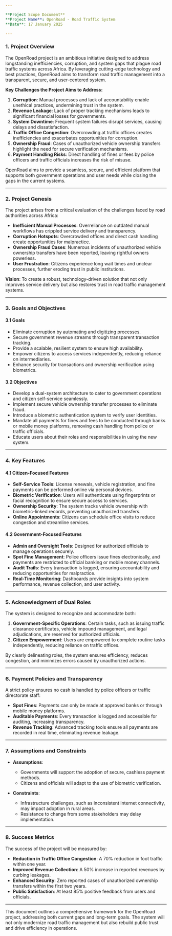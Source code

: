```yaml
---

**Project Scope Document**  
**Project Name**: OpenRoad - Road Traffic System  
**Date**: 17 January 2025

---
```


### **1. Project Overview**

The OpenRoad project is an ambitious initiative designed to address longstanding inefficiencies, corruption, and system gaps that plague road traffic systems across Africa. By leveraging cutting-edge technology and best practices, OpenRoad aims to transform road traffic management into a transparent, secure, and user-centered system.

**Key Challenges the Project Aims to Address:**

1. **Corruption**: Manual processes and lack of accountability enable unethical practices, undermining trust in the system.
2. **Revenue Leakage**: Lack of proper tracking mechanisms leads to significant financial losses for governments.
3. **System Downtime**: Frequent system failures disrupt services, causing delays and dissatisfaction.
4. **Traffic Office Congestion**: Overcrowding at traffic offices creates inefficiencies and exacerbates opportunities for corruption.
5. **Ownership Fraud**: Cases of unauthorized vehicle ownership transfers highlight the need for secure verification mechanisms.
6. **Payment Handling Risks**: Direct handling of fines or fees by police officers and traffic officials increases the risk of misuse.

OpenRoad aims to provide a seamless, secure, and efficient platform that supports both government operations and user needs while closing the gaps in the current systems.

---

### **2. Project Genesis**

The project arises from a critical evaluation of the challenges faced by road authorities across Africa:

- **Inefficient Manual Processes**: Overreliance on outdated manual workflows has crippled service delivery and transparency.
- **Corruption Hotspots**: Overcrowded offices and direct cash handling create opportunities for malpractice.
- **Ownership Fraud Cases**: Numerous incidents of unauthorized vehicle ownership transfers have been reported, leaving rightful owners powerless.
- **User Frustration**: Citizens experience long wait times and unclear processes, further eroding trust in public institutions.

**Vision**: To create a robust, technology-driven solution that not only improves service delivery but also restores trust in road traffic management systems.

---

### **3. Goals and Objectives**

#### **3.1 Goals**

- Eliminate corruption by automating and digitizing processes.
- Secure government revenue streams through transparent transaction tracking.
- Provide a scalable, resilient system to ensure high availability.
- Empower citizens to access services independently, reducing reliance on intermediaries.
- Enhance security for transactions and ownership verification using biometrics.

#### **3.2 Objectives**

- Develop a dual-system architecture to cater to government operations and citizen self-service seamlessly.
- Implement secure vehicle ownership transfer processes to eliminate fraud.
- Introduce a biometric authentication system to verify user identities.
- Mandate all payments for fines and fees to be conducted through banks or mobile money platforms, removing cash handling from police or traffic officials.
- Educate users about their roles and responsibilities in using the new system.

---

### **4. Key Features**

#### **4.1 Citizen-Focused Features**

- **Self-Service Tools**: License renewals, vehicle registration, and fine payments can be performed online via personal devices.
- **Biometric Verification**: Users will authenticate using fingerprints or facial recognition to ensure secure access to services.
- **Ownership Security**: The system tracks vehicle ownership with biometric-linked records, preventing unauthorized transfers.
- **Online Appointments**: Citizens can schedule office visits to reduce congestion and streamline services.

#### **4.2 Government-Focused Features**

- **Admin and Oversight Tools**: Designed for authorized officials to manage operations securely.
- **Spot Fine Management**: Police officers issue fines electronically, and payments are restricted to official banking or mobile money channels.
- **Audit Trails**: Every transaction is logged, ensuring accountability and reducing opportunities for malpractice.
- **Real-Time Monitoring**: Dashboards provide insights into system performance, revenue collection, and user activity.

---

### **5. Acknowledgment of Dual Roles**

The system is designed to recognize and accommodate both:

1. **Government-Specific Operations**: Certain tasks, such as issuing traffic clearance certificates, vehicle impound management, and legal adjudications, are reserved for authorized officials.
2. **Citizen Empowerment**: Users are empowered to complete routine tasks independently, reducing reliance on traffic offices.

By clearly delineating roles, the system ensures efficiency, reduces congestion, and minimizes errors caused by unauthorized actions.

---

### **6. Payment Policies and Transparency**

A strict policy ensures no cash is handled by police officers or traffic directorate staff:

- **Spot Fines**: Payments can only be made at approved banks or through mobile money platforms.
- **Auditable Payments**: Every transaction is logged and accessible for auditing, increasing transparency.
- **Revenue Tracking**: Advanced tracking tools ensure all payments are recorded in real time, eliminating revenue leakage.

---

### **7. Assumptions and Constraints**

- **Assumptions**:

  - Governments will support the adoption of secure, cashless payment methods.
  - Citizens and officials will adapt to the use of biometric verification.

- **Constraints**:
  - Infrastructure challenges, such as inconsistent internet connectivity, may impact adoption in rural areas.
  - Resistance to change from some stakeholders may delay implementation.

---

### **8. Success Metrics**

The success of the project will be measured by:

- **Reduction in Traffic Office Congestion**: A 70% reduction in foot traffic within one year.
- **Improved Revenue Collection**: A 50% increase in reported revenues by curbing leakages.
- **Enhanced Security**: Zero reported cases of unauthorized ownership transfers within the first two years.
- **Public Satisfaction**: At least 85% positive feedback from users and officials.

---

This document outlines a comprehensive framework for the OpenRoad project, addressing both current gaps and long-term goals. The system will not only modernize road traffic management but also rebuild public trust and drive efficiency in operations.
